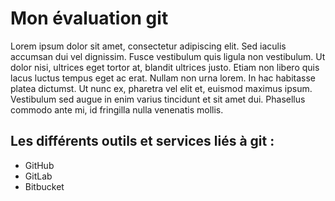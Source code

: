 # Mon évaluation git

Lorem ipsum dolor sit amet, consectetur adipiscing elit. Sed iaculis accumsan dui vel dignissim. Fusce vestibulum quis ligula non vestibulum. Ut dolor nisi, ultrices eget tortor at, blandit ultrices justo. Etiam non libero quis lacus luctus tempus eget ac erat. Nullam non urna lorem. In hac habitasse platea dictumst. Ut nunc ex, pharetra vel elit et, euismod maximus ipsum. Vestibulum sed augue in enim varius tincidunt et sit amet dui. Phasellus commodo ante mi, id fringilla nulla venenatis mollis.










## Les différents outils et services liés à git :
- GitHub
- GitLab
- Bitbucket